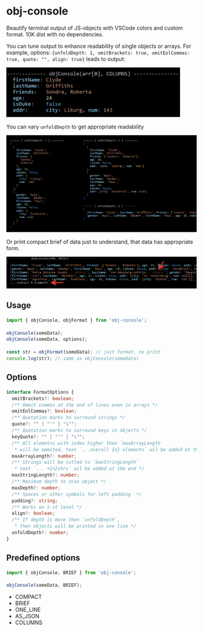 # obj-console

Beautify terminal output of JS-objects with VSCode colors and custom format. 10K dist with no dependencies.

You can tune output to enhance readability of single objects or arrays. For example, options: `{unfoldDepth: 1, omitBrackets: true, omitEolCommas: true, quote: "", align: true}` leads to output:

![columns-object](https://github.com/m-kant/obj-console/raw/main/docs/columns-object.png)

You can vary `unfoldDepth` to get appropriate readability

![unfold depth](https://github.com/m-kant/obj-console/raw/main/docs/unfold-depth.png)

 Or print compact brief of data just to understand, that data has appropriate form.

![brief](https://github.com/m-kant/obj-console/raw/main/docs/brief.png)

## Usage

```javascript
import { objConsole, objFormat } from 'obj-console';

objConsole(someData);
objConsole(someData, options);

const str = objFormat(someData); // just format, no print
console.log(str); // same as objConsole(someData)
```

## Options

```typescript
interface FormatOptions {
  omitBrackets?: boolean;
  /** Ommit commas at the end of lines even in arrays */
  omitEolCommas?: boolean;
  /** Quotation marks to surround strings */
  quote?: "" | "'" | "\"";
  /** Quotation marks to surround keys in objects */
  keyQuote?: "" | "'" | "\"";
  /** All elemetns with index higher then `maxArrayLength`
   * will be ommited, text `...overall {n} elements` wil be added at the end */
  maxArrayLength?: number;
  /** Strings will be cutted to `maxStringLength`
   * text `... +{n}chrs` wil be added at the end */
  maxStringLength?: number;
  /** Maximum depth to scan object */
  maxDepth?: number;
  /** Spaces or other symbols for left padding  */
  padding?: string;
  /** Works on 1-st level */
  align?: boolean;
  /** If depth is more then `unfoldDepth`,
   * then objects will be printed in one line */
  unfoldDepth?: number;
}
```

## Predefined options

```javascript
import { objConsole, BRIEF } from 'obj-console';

objConsole(someData, BRIEF);
```

- COMPACT
- BRIEF
- ONE_LINE
- AS_JSON
- COLUMNS

